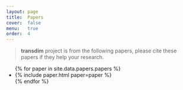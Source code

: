 ```yaml
---
layout: page
title:  Papers
cover:  false
menu:   true
order:  4
---
```


> **transdim** project is from the following papers, please cite these papers if they help your research.



<ul>
{% for paper in site.data.papers.papers %}
  <li>
  {% include paper.html paper=paper %}
  </li>
{% endfor %}
</ul>

